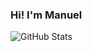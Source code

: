 ### Hi! I'm Manuel

![GitHub Stats](https://github-readme-stats.vercel.app/api?username=weltinio&count_private=true&show_icons=true&theme=discord_old_blurple)
